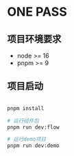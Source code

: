 # ONE PASS

## 项目环境要求

- node >= 16
- pnpm >= 9

## 项目启动

```bash

pnpm install

# 运行组件包
pnpm run dev:flow

# 运行demo项目
pnpm run dev:demo
```
